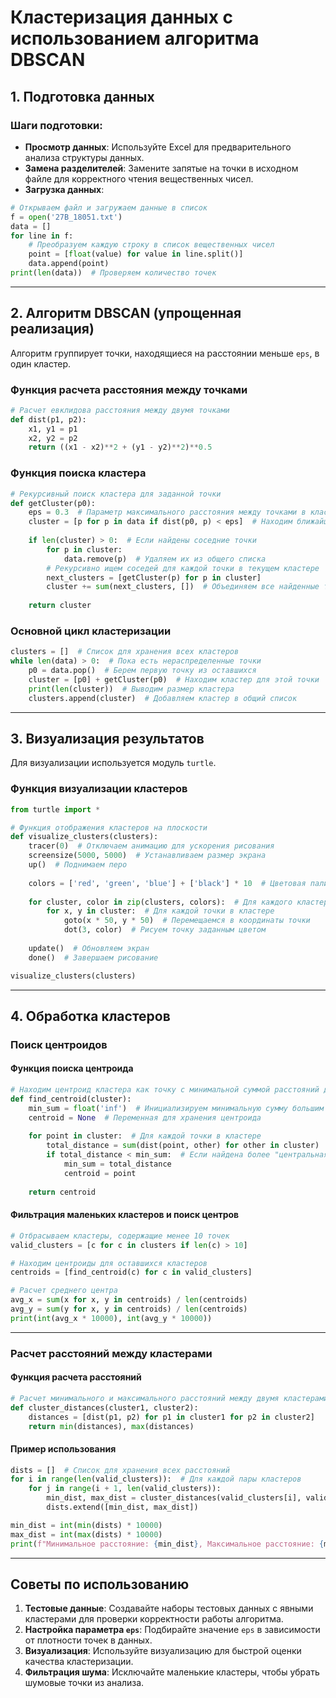 # Кластеризация данных с использованием алгоритма DBSCAN

## 1. Подготовка данных

### Шаги подготовки:
- **Просмотр данных**: Используйте Excel для предварительного анализа структуры данных.
- **Замена разделителей**: Замените запятые на точки в исходном файле для корректного чтения вещественных чисел.
- **Загрузка данных**:
```python
# Открываем файл и загружаем данные в список
f = open('27B_18051.txt')
data = []
for line in f:
    # Преобразуем каждую строку в список вещественных чисел
    point = [float(value) for value in line.split()]
    data.append(point)
print(len(data))  # Проверяем количество точек
```

---

## 2. Алгоритм DBSCAN (упрощенная реализация)

Алгоритм группирует точки, находящиеся на расстоянии меньше `eps`, в один кластер.

### Функция расчета расстояния между точками
```python
# Расчет евклидова расстояния между двумя точками
def dist(p1, p2):
    x1, y1 = p1
    x2, y2 = p2
    return ((x1 - x2)**2 + (y1 - y2)**2)**0.5
```

### Функция поиска кластера
```python
# Рекурсивный поиск кластера для заданной точки
def getCluster(p0):
    eps = 0.3  # Параметр максимального расстояния между точками в кластере
    cluster = [p for p in data if dist(p0, p) < eps]  # Находим ближайшие точки
    
    if len(cluster) > 0:  # Если найдены соседние точки
        for p in cluster:
            data.remove(p)  # Удаляем их из общего списка
        # Рекурсивно ищем соседей для каждой точки в текущем кластере
        next_clusters = [getCluster(p) for p in cluster]
        cluster += sum(next_clusters, [])  # Объединяем все найденные точки
    
    return cluster
```

### Основной цикл кластеризации
```python
clusters = []  # Список для хранения всех кластеров
while len(data) > 0:  # Пока есть нераспределенные точки
    p0 = data.pop()  # Берем первую точку из оставшихся
    cluster = [p0] + getCluster(p0)  # Находим кластер для этой точки
    print(len(cluster))  # Выводим размер кластера
    clusters.append(cluster)  # Добавляем кластер в общий список
```

---

## 3. Визуализация результатов

Для визуализации используется модуль `turtle`.

### Функция визуализации кластеров
```python
from turtle import *

# Функция отображения кластеров на плоскости
def visualize_clusters(clusters):
    tracer(0)  # Отключаем анимацию для ускорения рисования
    screensize(5000, 5000)  # Устанавливаем размер экрана
    up()  # Поднимаем перо
    
    colors = ['red', 'green', 'blue'] + ['black'] * 10  # Цветовая палитра
    
    for cluster, color in zip(clusters, colors):  # Для каждого кластера и цвета
        for x, y in cluster:  # Для каждой точки в кластере
            goto(x * 50, y * 50)  # Перемещаемся в координаты точки
            dot(3, color)  # Рисуем точку заданным цветом
    
    update()  # Обновляем экран
    done()  # Завершаем рисование

visualize_clusters(clusters)
```
---

## 4. Обработка кластеров

### Поиск центроидов

#### Функция поиска центроида
```python
# Находим центроид кластера как точку с минимальной суммой расстояний до других точек
def find_centroid(cluster):
    min_sum = float('inf')  # Инициализируем минимальную сумму большим значением
    centroid = None  # Переменная для хранения центроида
    
    for point in cluster:  # Для каждой точки в кластере
        total_distance = sum(dist(point, other) for other in cluster)  # Суммируем расстояния
        if total_distance < min_sum:  # Если найдена более "центральная" точка
            min_sum = total_distance
            centroid = point
    
    return centroid
```

#### Фильтрация маленьких кластеров и поиск центров
```python
# Отбрасываем кластеры, содержащие менее 10 точек
valid_clusters = [c for c in clusters if len(c) > 10]

# Находим центроиды для оставшихся кластеров
centroids = [find_centroid(c) for c in valid_clusters]

# Расчет среднего центра
avg_x = sum(x for x, y in centroids) / len(centroids)
avg_y = sum(y for x, y in centroids) / len(centroids)
print(int(avg_x * 10000), int(avg_y * 10000))
```

---

### Расчет расстояний между кластерами

#### Функция расчета расстояний
```python
# Расчет минимального и максимального расстояний между двумя кластерами
def cluster_distances(cluster1, cluster2):
    distances = [dist(p1, p2) for p1 in cluster1 for p2 in cluster2]
    return min(distances), max(distances)
```

#### Пример использования
```python
dists = []  # Список для хранения всех расстояний
for i in range(len(valid_clusters)):  # Для каждой пары кластеров
    for j in range(i + 1, len(valid_clusters)):
        min_dist, max_dist = cluster_distances(valid_clusters[i], valid_clusters[j])
        dists.extend([min_dist, max_dist])

min_dist = int(min(dists) * 10000)
max_dist = int(max(dists) * 10000)
print(f"Минимальное расстояние: {min_dist}, Максимальное расстояние: {max_dist}")
```

---

## Советы по использованию

1. **Тестовые данные**: Создавайте наборы тестовых данных с явными кластерами для проверки корректности работы алгоритма.
2. **Настройка параметра `eps`**: Подбирайте значение `eps` в зависимости от плотности точек в данных.
3. **Визуализация**: Используйте визуализацию для быстрой оценки качества кластеризации.
4. **Фильтрация шума**: Исключайте маленькие кластеры, чтобы убрать шумовые точки из анализа.